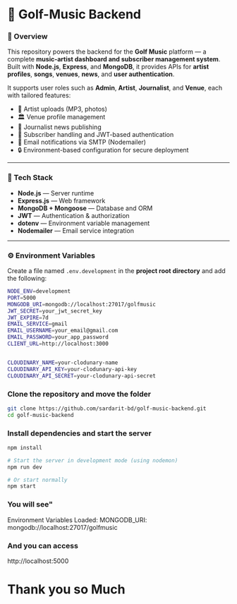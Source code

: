# 🎵 Golf-Music Backend

### 📖 Overview  
This repository powers the backend for the **Golf Music** platform — a complete **music-artist dashboard and subscriber management system**.  
Built with **Node.js**, **Express**, and **MongoDB**, it provides APIs for **artist profiles**, **songs**, **venues**, **news**, and **user authentication**.

It supports user roles such as **Admin**, **Artist**, **Journalist**, and **Venue**, each with tailored features:

- 🎤 Artist uploads (MP3, photos)
- 🏛️ Venue profile management
- 📰 Journalist news publishing
- 👥 Subscriber handling and JWT-based authentication
- 📧 Email notifications via SMTP (Nodemailer)
- 🔒 Environment-based configuration for secure deployment

---

### 🧱 Tech Stack  
- **Node.js** — Server runtime  
- **Express.js** — Web framework  
- **MongoDB + Mongoose** — Database and ORM  
- **JWT** — Authentication & authorization  
- **dotenv** — Environment variable management  
- **Nodemailer** — Email service integration  

---

### ⚙️ Environment Variables  
Create a file named `.env.development` in the **project root directory** and add the following:

```bash
NODE_ENV=development
PORT=5000
MONGODB_URI=mongodb://localhost:27017/golfmusic
JWT_SECRET=your_jwt_secret_key
JWT_EXPIRE=7d
EMAIL_SERVICE=gmail
EMAIL_USERNAME=your_email@gmail.com
EMAIL_PASSWORD=your_app_password
CLIENT_URL=http://localhost:3000


CLOUDINARY_NAME=your-clodunary-name
CLOUDINARY_API_KEY=your-clodunary-api-key
CLOUDINARY_API_SECRET=your-clodunary-api-secret

```














### Clone the repository and move the folder

```bash
git clone https://github.com/sardarit-bd/golf-music-backend.git
cd golf-music-backend
```




### Install dependencies and start the server

```bash
npm install

# Start the server in development mode (using nodemon)
npm run dev

# Or start normally
npm start

```






### You will see"
Environment Variables Loaded:
MONGODB_URI: mongodb://localhost:27017/golfmusic



### And you can access 
http://localhost:5000




#  Thank you so Much
